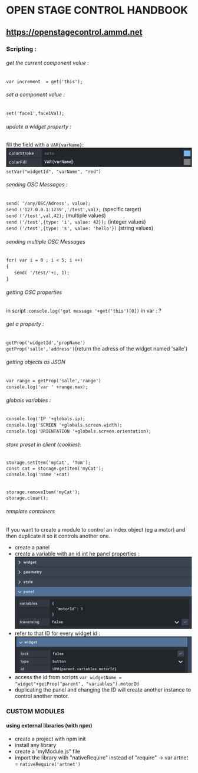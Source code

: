 # OPEN STAGE CONTROL HANDBOOK
## https://openstagecontrol.ammd.net



### Scripting :


###### get the current component value : 
`var increment  = get('this');`

###### set a component value : 
`set('face1',face1Val);`


###### update a widget property : 
fill the field with a `VAR{varName}`: 
![dynamic var](img/dynamicProperties.png)
`setVar("widgetId", "varName", "red")`

###### sending OSC Messages : 
`send( '/any/OSC/Adress', value);`  
`send ('127.0.0.1:1239','/test',val);` (specific target)  
`send ('/test',val,42);` (multiple values)  
`send ('/test',{type: 'i', value: 42});` (integer values)  
`send ('/test',{type: 's', value: 'hello'})` (string values)  

###### sending multiple OSC Messages 
`for( var i = 0 ; i < 5; i ++)`  
`{`  
`   send( '/test/'+i, 1);`  
`}` 

###### getting OSC properties 
in script  :`console.log('got message '+get('this')[0])`
in var : ?


###### get a property : 
`getProp('widgetId','propName')`  
`getProp('salle','address')`(return the adress of the widget named 'salle')  

###### getting objects as JSON
`var range = getProp('salle','range')`  
`console.log('var ' +range.max);`  

###### globals variables : 
`console.log('IP '+globals.ip);`  
`console.log('SCREEN '+globals.screen.width);`  
`console.log('ORIENTATION '+globals.screen.orientation);` 

###### store preset in client (cookies): 
```
storage.setItem('myCat', 'Tom');
const cat = storage.getItem('myCat'); 
console.log('name '+cat)

  
storage.removeItem('myCat'); 
storage.clear();  
``` 

###### template containers 
If you want to create a module to control an index object (eg a motor) and then duplicate it so it controls another one. 

- create a panel  
- create a variable with an id int he panel properties : 
![panelId](img/panelId.png)
- refer to that ID for every widget id : 
![widgetId](img/widgetId.png)
- access the id from scripts `var widgetName = "widget"+getProp("parent", "variables").motorId`
- duplicating the panel and changing the ID will create another instance to control another motor. 



### CUSTOM  MODULES 
#### using external libraries (with npm)
- create a project with npm init 
- install any library 
- create a 'myModule.js" file 
- import the library with "nativeRequire" instead of "require" -> var artnet = `nativeRequire('artnet')`

